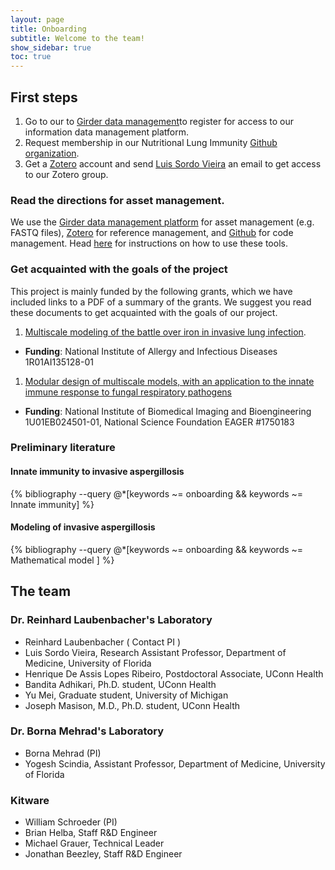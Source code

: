 ```yaml
---
layout: page
title: Onboarding
subtitle: Welcome to the team!
show_sidebar: true
toc: true
---
```


## First steps

1. Go to our to [Girder data management](https://data.nutritionallungimmunity.org/#?dialog=register)to register for access to our information data management platform.
1. Request membership in our Nutritional Lung Immunity [Github organization](https://github.com/NutritionalLungImmunity).
1. Get a [Zotero](https://www.zotero.org) account and send [Luis Sordo Vieira](mailto:luis.sordovieira@medicine.ufl.edu) an email to get access to our Zotero group.

### Read the directions for asset management.

We use the [Girder data management platform](https://data.nutritionallungimmunity.org) for asset management (e.g. FASTQ files), [Zotero](https://www.zotero.org) for reference management, and [Github](https://github.com/NutritionalLungImmunity) for code management. Head [here](/onboarding/asset-management-directions) for instructions on how to use these tools.

### Get acquainted with the goals of the project

This project is mainly funded by the following grants, which we have included links to a PDF of a summary of the grants. We suggest you read these documents to get acquainted with the goals of our project.

1. [Multiscale modeling of the battle over iron in invasive lung infection](/404).
  * **Funding**: National Institute of Allergy and Infectious Diseases 1R01AI135128-01
1. [Modular design of multiscale models, with an application to the innate immune response to fungal respiratory pathogens](/404)
  * **Funding**: National Institute of Biomedical Imaging and Bioengineering 1U01EB024501-01, National Science Foundation EAGER #1750183

### Preliminary literature

#### Innate immunity to invasive aspergillosis

{% bibliography --query @*[keywords ~= onboarding && keywords ~= Innate immunity] %}

#### Modeling of invasive aspergillosis

{% bibliography --query @*[keywords ~= onboarding && keywords ~= Mathematical model ] %}




## The team

### Dr. Reinhard Laubenbacher's Laboratory
* Reinhard Laubenbacher ( Contact PI )
* Luis Sordo Vieira, Research Assistant Professor, Department of Medicine, University of Florida
* Henrique De Assis Lopes Ribeiro, Postdoctoral Associate, UConn Health
* Bandita Adhikari, Ph.D. student, UConn Health
* Yu Mei, Graduate student, University of Michigan
* Joseph Masison, M.D., Ph.D. student, UConn Health

### Dr. Borna Mehrad's Laboratory
* Borna Mehrad (PI)
* Yogesh Scindia, Assistant Professor, Department of Medicine, University of Florida

### Kitware

* William Schroeder (PI)
* Brian Helba, Staff R&D Engineer
* Michael Grauer, Technical Leader
* Jonathan Beezley, Staff R&D Engineer
